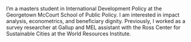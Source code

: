 I’m a masters student in International Development Policy at the Georgetown McCourt School of Public Policy. 
I am interested in impact analysis, econometrics, and beneficiary dignity. 
Previously, I worked as a survey researcher at Gallup and MEL assistant with the Ross Center for Sustainable Cities at the World Resources Institute.
